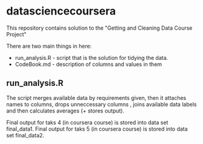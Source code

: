 # datasciencecoursera
This repository contains solution to the "Getting and Cleaning Data Course Project" 

There are two main things in here:
* run_analysis.R - script that is the solution for tidying the data.
* CodeBook.md - description of columns and values in them

run_analysis.R
--------------
The script merges available data by requirements given, then it attaches names to columns, 
drops unneccessary columns , joins available data labels and then calculates averages (+ stores output).

Final output for taks 4 (in coursera course) is stored into data set final_data1.
Final output for taks 5 (in coursera course) is stored into data set final_data2.
